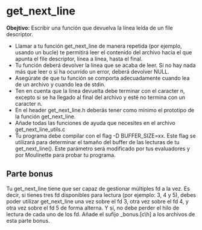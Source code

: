 # get_next_line

**Obejtivo:** Escribir una función que devuelva la línea leída de un file descriptor.  

- Llamar a tu función get_next_line de manera repetida (por ejemplo, usando un bucle) te permitirá leer el contenido del archivo hacia el que apunta el file descriptor, línea a línea, hasta el final.
- Tu función deberá devolver la línea que se acaba de leer. Si no hay nada más que leer o si ha ocurrido un error, deberá devolver NULL.
- Asegúrate de que tu función se comporta adecuadamente cuando lea de un archivo y cuando lea de stdin.
- Ten en cuenta que la línea devuelta debe terminar con el caracter n, excepto si se ha llegado al final del archivo y esté no termina con un caracter n.
- En el header get_next_line.h deberás tener como mínimo el prototipo de la función get_next_line.
- Añade todas las funciones de ayuda que necesites en el archivo get_next_line_utils.c
- Tu programa debe compilar con el flag -D BUFFER_SIZE=xx. Este flag se utilizará para determinar el tamaño del buffer de las lecturas de tu get_next_line(). Este parámetro será modificado por tus evaluadores y por Moulinette para probar tu
programa.

## Parte bonus

Tu get_next_line tiene que ser capaz de gestionar múltiples fd a la vez. Es decir, si tienes tres fd disponibles para lectura (por ejemplo: 3, 4 y 5), debes poder utilizar get_next_line una vez sobre el fd 3, otra vez sobre el fd 4, y otra vez sobre el fd
5 de forma alterna. Y sí, no debe perder el hilo de lectura de cada uno de los fd. Añade el sufijo _bonus.[c\h] a los archivos de esta parte bonus.
